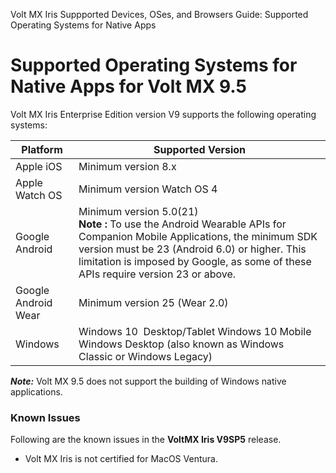                              

Volt MX  Iris Suppported Devices, OSes, and Browsers Guide: Supported Operating Systems for Native Apps

Supported Operating Systems for Native Apps for Volt MX 9.5
=============================================================

Volt MX  Iris Enterprise Edition version V9 supports the following operating systems:

  
| Platform | Supported Version |
| --- | --- |
| Apple iOS | Minimum version 8.x |
| Apple Watch OS | Minimum version Watch OS 4 |
| Google Android | Minimum version 5.0(21)<br><b>Note :</b> To use the Android Wearable APIs for Companion Mobile Applications, the minimum SDK version must be 23 (Android 6.0) or higher. This limitation is imposed by Google, as some of these APIs require version 23 or above. |
| Google Android Wear | Minimum version 25 (Wear 2.0) |
| Windows | Windows 10  Desktop/Tablet Windows 10 Mobile Windows Desktop (also known as Windows Classic or Windows Legacy) |

**_Note:_** Volt MX 9.5 does not support the building of Windows native applications.

### Known Issues

Following are the known issues in the **VoltMX Iris V9SP5** release.

*   Volt MX Iris is not certified for MacOS Ventura.
